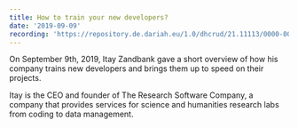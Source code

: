 ```yaml
---
title: How to train your new developers?
date: '2019-09-09'
recording: 'https://repository.de.dariah.eu/1.0/dhcrud/21.11113/0000-000C-35D8-5/data'
---
```


On September 9th, 2019, Itay Zandbank gave a short overview of how his company trains new developers and brings them up to speed on their projects.

Itay is the CEO and founder of The Research Software Company, a company that provides services for science and humanities research labs from coding to data management.
